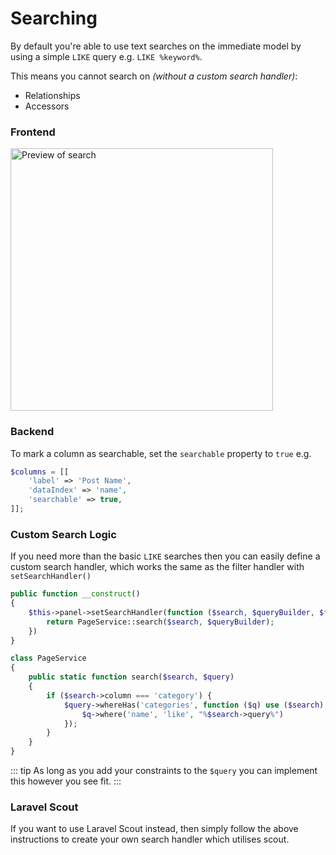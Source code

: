 # Searching

By default you're able to use text searches on the immediate model by using a simple `LIKE` query e.g. `LIKE %keyword%`.

This means you cannot search on *(without a custom search handler)*:

- Relationships
- Accessors

### Frontend

<img src="/search-preview.png" alt="Preview of search" class="shadow m-w-full h-auto mt-4" style="width: 420px;" />

### Backend

To mark a column as searchable, set the `searchable` property to `true` e.g.

```php
$columns = [[
    'label' => 'Post Name',
    'dataIndex' => 'name',
    'searchable' => true,
]];
```

### Custom Search Logic

If you need more than the basic `LIKE` searches then you can easily define a custom search handler, which works the same as the filter handler with `setSearchHandler()`

```php
public function __construct()
{
    $this->panel->setSearchHandler(function ($search, $queryBuilder, $filters, $request) {
        return PageService::search($search, $queryBuilder);
    })
}

class PageService
{
    public static function search($search, $query)
    {
        if ($search->column === 'category') {
            $query->whereHas('categories', function ($q) use ($search) {
                $q->where('name', 'like', "%$search->query%")
            });
        }
    }
}
```

::: tip
As long as you add your constraints to the `$query` you can implement this however you see fit.
:::


### Laravel Scout

If you want to use Laravel Scout instead, then simply follow the above instructions to create your own search handler which utilises scout.
